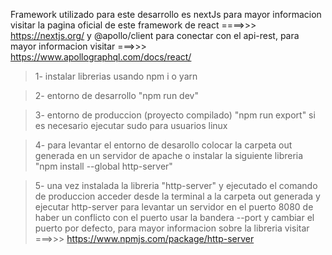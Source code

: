 Framework utilizado para este desarrollo es nextJs para mayor informacion visitar la pagina oficial de este framework de react ====>>> https://nextjs.org/ y @apollo/client para conectar con el api-rest, para mayor informacion visitar ===>>> https://www.apollographql.com/docs/react/

> 1- instalar librerias usando npm i o yarn

> 2- entorno de desarrollo "npm run dev"

> 3- entorno de produccion (proyecto compilado) "npm run export" si es necesario ejecutar sudo para usuarios linux

> 4- para levantar el entorno de desarollo colocar la carpeta out generada en un servidor de apache o instalar la siguiente libreria "npm install --global http-server"

> 5- una vez instalada la libreria "http-server" y ejecutado el comando de produccion acceder desde la terminal a la carpeta out generada y ejecutar http-server para levantar un servidor en el puerto 8080 de haber un conflicto con el puerto usar la bandera --port y cambiar el puerto por defecto, para mayor informacion sobre la libreria visitar ===>>> https://www.npmjs.com/package/http-server